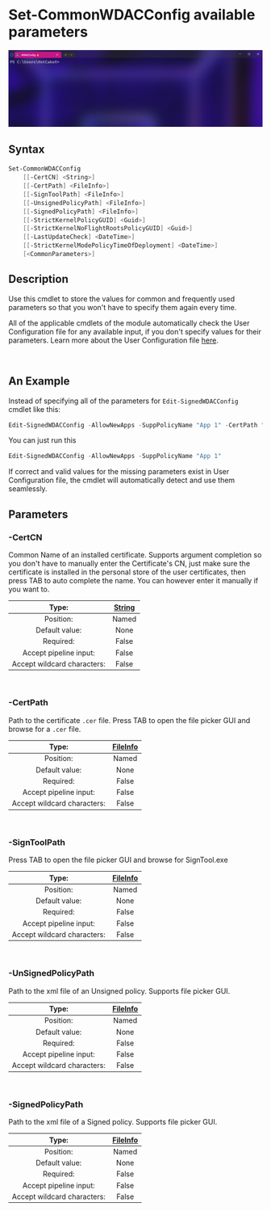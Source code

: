 # Set-CommonWDACConfig available parameters

![image](https://raw.githubusercontent.com/HotCakeX/.github/main/Pictures/Wiki%20APNGs/Set-CommonWDACConfig/Set-CommonWDACConfig.apng)

## Syntax

```powershell
Set-CommonWDACConfig
    [[-CertCN] <String>]
    [[-CertPath] <FileInfo>]
    [[-SignToolPath] <FileInfo>]
    [[-UnsignedPolicyPath] <FileInfo>]
    [[-SignedPolicyPath] <FileInfo>]
    [[-StrictKernelPolicyGUID] <Guid>]
    [[-StrictKernelNoFlightRootsPolicyGUID] <Guid>]
    [[-LastUpdateCheck] <DateTime>]
    [[-StrictKernelModePolicyTimeOfDeployment] <DateTime>]
    [<CommonParameters>]
```

## Description

Use this cmdlet to store the values for common and frequently used parameters so that you won't have to specify them again every time.

All of the applicable cmdlets of the module automatically check the User Configuration file for any available input, if you don't specify values for their parameters. Learn more about the User Configuration file [here](https://github.com/HotCakeX/Harden-Windows-Security/wiki/WDACConfig#about-automatic-parameters).

<br>

## An Example

Instead of specifying all of the parameters for `Edit-SignedWDACConfig` cmdlet like this:

```powershell
Edit-SignedWDACConfig -AllowNewApps -SuppPolicyName "App 1" -CertPath "Path To Certificate.cer" -PolicyPaths "Path To Policy.xml" -CertCN "Certificate Common Name"
```

You can just run this

```powershell
Edit-SignedWDACConfig -AllowNewApps -SuppPolicyName "App 1"
```

If correct and valid values for the missing parameters exist in User Configuration file, the cmdlet will automatically detect and use them seamlessly.

## Parameters

### -CertCN

Common Name of an installed certificate. Supports argument completion so you don't have to manually enter the Certificate's CN, just make sure the certificate is installed in the personal store of the user certificates, then press TAB to auto complete the name. You can however enter it manually if you want to.

<div align='center'>

| Type: |[String](https://learn.microsoft.com/en-us/dotnet/api/system.string)|
| :-------------: | :-------------: |
| Position: | Named |
| Default value: | None |
| Required: | False |
| Accept pipeline input: | False |
| Accept wildcard characters: | False |

</div>

<br>

### -CertPath

Path to the certificate `.cer` file. Press TAB to open the file picker GUI and browse for a `.cer` file.

<div align='center'>

| Type: |[FileInfo](https://learn.microsoft.com/en-us/dotnet/api/system.io.fileinfo)|
| :-------------: | :-------------: |
| Position: | Named |
| Default value: | None |
| Required: | False |
| Accept pipeline input: | False |
| Accept wildcard characters: | False |

</div>

<br>

### -SignToolPath

Press TAB to open the file picker GUI and browse for SignTool.exe

<div align='center'>

| Type: |[FileInfo](https://learn.microsoft.com/en-us/dotnet/api/system.io.fileinfo)|
| :-------------: | :-------------: |
| Position: | Named |
| Default value: | None |
| Required: | False |
| Accept pipeline input: | False |
| Accept wildcard characters: | False |

</div>

<br>

### -UnSignedPolicyPath

Path to the xml file of an Unsigned policy. Supports file picker GUI.

<div align='center'>

| Type: |[FileInfo](https://learn.microsoft.com/en-us/dotnet/api/system.io.fileinfo)|
| :-------------: | :-------------: |
| Position: | Named |
| Default value: | None |
| Required: | False |
| Accept pipeline input: | False |
| Accept wildcard characters: | False |

</div>

<br>

### -SignedPolicyPath

Path to the xml file of a Signed policy. Supports file picker GUI.

<div align='center'>

| Type: |[FileInfo](https://learn.microsoft.com/en-us/dotnet/api/system.io.fileinfo)|
| :-------------: | :-------------: |
| Position: | Named |
| Default value: | None |
| Required: | False |
| Accept pipeline input: | False |
| Accept wildcard characters: | False |

</div>

<br>
